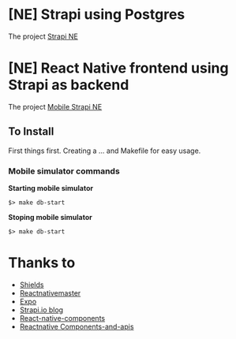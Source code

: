 # [NE] Strapi using Postgres

The project [Strapi NE](https://github.com/itanlam/ne/projects/1)

# [NE] React Native frontend using Strapi as backend

The project [Mobile Strapi NE](https://github.com/itanlam/ne/tree/master/strapi/mobile)

## To Install

First things first. Creating a ... and Makefile for easy usage.

### Mobile simulator commands

**Starting mobile simulator**

```shell
$> make db-start
```

**Stoping mobile simulator**

```shell
$> make db-start
```

# Thanks to

- [Shields](https://shields.io)
- [Reactnativemaster](https://reactnativemaster.com/react-native-user-authentication/)
- [Expo](https://docs.expo.io/guides/authentication/)
- [Strapi.io blog](https://strapi.io/blog/creating-a-react-native-app-with-strapi-as-backend)
- [React-native-components](https://reactnative.dev/docs/intro-react-native-components)
- [Reactnative Components-and-apis](https://reactnative.dev/docs/components-and-apis)

